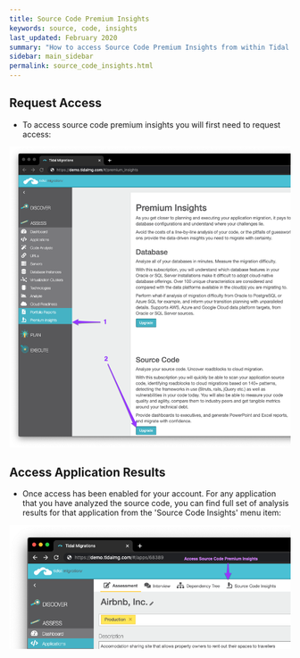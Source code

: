 ```yaml
---
title: Source Code Premium Insights
keywords: source, code, insights
last_updated: February 2020
summary: "How to access Source Code Premium Insights from within Tidal Migartions"
sidebar: main_sidebar
permalink: source_code_insights.html
---
```


## Request Access
 - To access source code premium insights you will first need to request access:

<img src="images/enable_source_code_insights.png">

## Access Application Results
 - Once access has been enabled for your account. For any application that you have analyzed the source code, you can find full set of analysis results for that application from the 'Source Code Insights' menu item:

<img src="images/access_source_code_insights.png">
